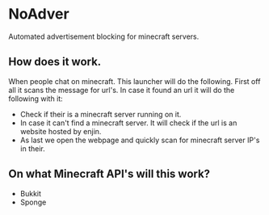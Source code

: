 # NoAdver
Automated advertisement blocking for minecraft servers.

## How does it work.
When people chat on minecraft. This launcher will do the following. First off all it scans the message for url's.
In case it found an url it will do the following with it:
- Check if their is a minecraft server running on it.
- In case it can't find a minecraft server. It will check if the url is an website hosted by enjin.
- As last we open the webpage and quickly scan for minecraft server IP's in their.

## On what Minecraft API's will this work?
- Bukkit 
- Sponge

